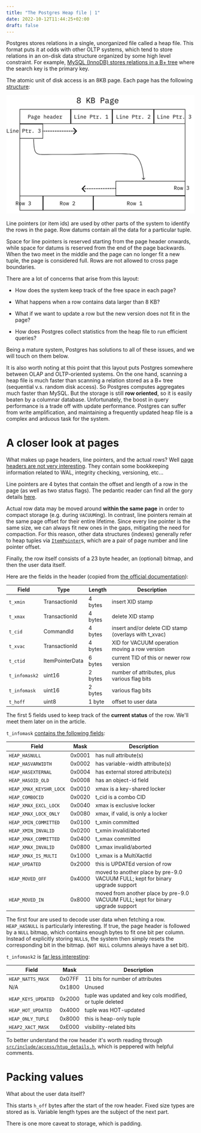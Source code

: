 ```yaml
---
title: "The Postgres Heap file | 1"
date: 2022-10-12T11:44:25+02:00
draft: false
---
```


Postgres stores relations in a single, unorganized file called a heap file. This format puts it at odds with other OLTP systems, which tend to store relations in an on-disk data structure organized by some high level constraint. For example, [MySQL (InnoDB) stores relations in a B+ tree](https://www.percona.com/blog/2017/04/10/innodb-page-merging-and-page-splitting/) where the search key is the primary key.

The atomic unit of disk access is an 8KB page. Each page has the following [structure](https://www.postgresql.org/docs/14/storage-page-layout.html):

![Postgres heap page](/postgres_heap_page.svg)

Line pointers (or item ids) are used by other parts of the system to identify the rows in the page. Row datums contain all the data for a particular tuple. 

Space for line pointers is reserved starting from the page header onwards, while space for datums is reserved from the end of the page backwards. When the two meet in the middle and the page can no longer fit a new tuple, the page is considered full. Rows are not allowed to cross page boundaries.

There are a lot of concerns that arise from this layout:

- How does the system keep track of the free space in each page?

- What happens when a row contains data larger than 8 KB?

- What if we want to update a row but the new version does not fit in the page?

- How does Postgres collect statistics from the heap file to run efficient queries?

Being a mature system, Postgres has solutions to all of these issues, and we will touch on them below.

It is also worth noting at this point that this layout puts Postgres somewhere between OLAP and OLTP-oriented systems. On the one hand, scanning a heap file is much faster than scanning a relation stored as a B+ tree (sequential v.s. random disk access). So Postgres computes aggregates much faster than MySQL. But the storage is still **row oriented**, so it is easily beaten by a columnar database. Unfortunately, the boost in query performance is a trade off with update performance. Postgres can suffer from write amplification, and maintaining a frequently updated heap file is a complex and arduous task for the system.

# A closer look at pages

What makes up page headers, line pointers, and the actual rows? Well [page headers are not very interesting](https://www.postgresql.org/docs/14/storage-page-layout.html#PAGE-TABLE). They contain some bookkeeping information related to WAL, integrity checking, versioning, etc...

Line pointers are 4 bytes that contain the offset and length of a row in the page (as well as two status flags). The pedantic reader can find all the gory details [here](https://github.com/postgres/postgres/blob/REL_14_STABLE/src/include/storage/itemid.h#L24).

Actual row data may be moved around **within the same page** in order to compact storage (e.g. during `VACUUM`ing). In contrast, line pointers remain at the same page offset for their entire lifetime. Since every line pointer is the same size, we can always fit new ones in the gaps, mitigating the need for compaction. For this reason, other data structures (indexes) generally refer to heap tuples via [`ItemPointer`](https://github.com/postgres/postgres/blob/REL_14_STABLE/src/include/storage/itemptr.h#L36)s, which are a pair of page number and line pointer offset.

Finally, the row itself consists of a 23 byte header, an (optional) bitmap, and then the user data itself.

Here are the fields in the header (copied from [the official documentation](https://www.postgresql.org/docs/14/storage-page-layout.html#STORAGE-TUPLE-LAYOUT)):

| Field         | Type            | Length  | Description                                           |
|---------------|-----------------|---------|-------------------------------------------------------|
| `t_xmin`      | TransactionId   | 4 bytes | insert XID stamp                                      |
| `t_xmax`      | TransactionId   | 4 bytes | delete XID stamp                                      |
| `t_cid`       | CommandId       | 4 bytes | insert and/or delete CID stamp (overlays with t_xvac) |
| `t_xvac`      | TransactionId   | 4 bytes | XID for VACUUM operation moving a row version         |
| `t_ctid`      | ItemPointerData | 6 bytes | current TID of this or newer row version              |
| `t_infomask2` | uint16          | 2 bytes | number of attributes, plus various flag bits          |
| `t_infomask`  | uint16          | 2 bytes | various flag bits                                     |
| `t_hoff`      | uint8           | 1 byte  | offset to user data                                   |

The first 5 fields used to keep track of the **current status** of the row. We'll meet them later on in the article.

`t_infomask` [contains the following fields](https://github.com/postgres/postgres/blob/REL_14_STABLE/src/include/access/htup_details.h#L189):

| Field                   | Mask   | Description                                                                      |
|-------------------------|--------|----------------------------------------------------------------------------------|
| `HEAP_HASNULL`          | 0x0001 | has null attribute(s)                                                            |
| `HEAP_HASVARWIDTH`      | 0x0002 | has variable-width attribute(s)                                                  |
| `HEAP_HASEXTERNAL`      | 0x0004 | has external stored attribute(s)                                                 |
| `HEAP_HASOID_OLD`       | 0x0008 | has an object-id field                                                           |
| `HEAP_XMAX_KEYSHR_LOCK` | 0x0010 | xmax is a key-shared locker                                                      |
| `HEAP_COMBOCID`         | 0x0020 | t_cid is a combo CID                                                             |
| `HEAP_XMAX_EXCL_LOCK`   | 0x0040 | xmax is exclusive locker                                                         |
| `HEAP_XMAX_LOCK_ONLY`   | 0x0080 | xmax, if valid, is only a locker                                                 |
| `HEAP_XMIN_COMMITTED`   | 0x0100 | t_xmin committed                                                                 |
| `HEAP_XMIN_INVALID`     | 0x0200 | t_xmin invalid/aborted                                                           |
| `HEAP_XMAX_COMMITTED`   | 0x0400 | t_xmax committed                                                                 |
| `HEAP_XMAX_INVALID`     | 0x0800 | t_xmax invalid/aborted                                                           |
| `HEAP_XMAX_IS_MULTI`    | 0x1000 | t_xmax is a MultiXactId                                                          |
| `HEAP_UPDATED`          | 0x2000 | this is UPDATEd version of row                                                   |
| `HEAP_MOVED_OFF`        | 0x4000 | moved to another place by pre-9.0 VACUUM FULL; kept for binary upgrade support   |
| `HEAP_MOVED_IN`         | 0x8000 | moved from another place by pre-9.0 VACUUM FULL; kept for binary upgrade support |

The first four are used to decode user data when fetching a row. `HEAP_HASNULL` is particularly interesting. If true, the page header is followed by a `NULL` bitmap, which contains enough bytes to fit one bit per column. Instead of explicitly storing `NULL`s, the system then simply resets the corresponding bit in the bitmap. (`NOT NULL` columns always have a set bit).

`t_infomask2` is [far less interesting](https://github.com/postgres/postgres/blob/REL_14_STABLE/src/include/access/htup_details.h#L276):

| Field               | Mask   | Description                                               |
|---------------------|--------|-----------------------------------------------------------|
| `HEAP_NATTS_MASK`   | 0x07FF | 11 bits for number of attributes                          |
| N/A                 | 0x1800 | Unused                                                    |
| `HEAP_KEYS_UPDATED` | 0x2000 | tuple was updated and key cols modified, or tuple deleted |
| `HEAP_HOT_UPDATED`  | 0x4000 | tuple was HOT-updated                                     |
| `HEAP_ONLY_TUPLE`   | 0x8000 | this is heap-only tuple                                   |
| `HEAP2_XACT_MASK`   | 0xE000 | visibility-related bits                                   |

To better understand the row header it's worth reading through [`src/include/access/htup_details.h`](https://github.com/postgres/postgres/blob/REL_14_STABLE/src/include/access/htup_details.h), which is peppered with helpful comments.

# Packing values

What about the user data itself? 

This starts `h_off` bytes after the start of the row header. Fixed size types are stored as is. Variable length types are the subject of the next part.

There is one more caveat to storage, which is padding.
